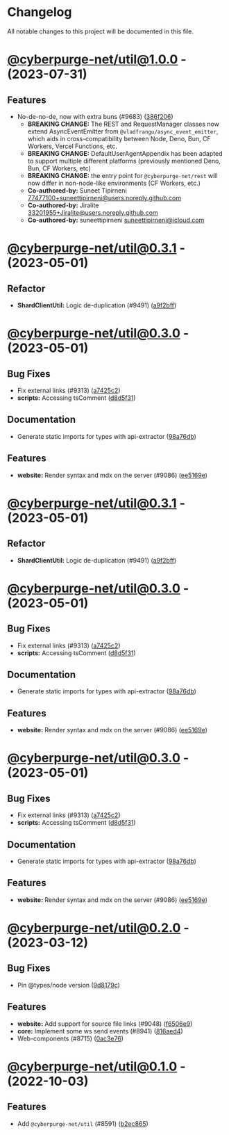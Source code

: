 # Changelog

All notable changes to this project will be documented in this file.

# [@cyberpurge-net/util@1.0.0](https://github.com/cyberpurge-net/discord.js/compare/@cyberpurge-net/util@0.3.1...@cyberpurge-net/util@1.0.0) - (2023-07-31)

## Features

- No-de-no-de, now with extra buns (#9683) ([386f206](https://github.com/cyberpurge-net/discord.js/commit/386f206caf74a04c426799af9796ca96dcb37056))
  - **BREAKING CHANGE:** The REST and RequestManager classes now extend AsyncEventEmitter
from `@vladfrangu/async_event_emitter`, which aids in cross-compatibility
between Node, Deno, Bun, CF Workers, Vercel Functions, etc.
  - **BREAKING CHANGE:** DefaultUserAgentAppendix has been adapted to support multiple
different platforms (previously mentioned Deno, Bun, CF Workers, etc)
  - **BREAKING CHANGE:** the entry point for `@cyberpurge-net/rest` will now differ
in non-node-like environments (CF Workers, etc.)
  - **Co-authored-by:** Suneet Tipirneni <77477100+suneettipirneni@users.noreply.github.com>
  - **Co-authored-by:** Jiralite <33201955+Jiralite@users.noreply.github.com>
  - **Co-authored-by:** suneettipirneni <suneettipirneni@icloud.com>

# [@cyberpurge-net/util@0.3.1](https://github.com/cyberpurge-net/discord.js/compare/@cyberpurge-net/util@0.3.0...@cyberpurge-net/util@0.3.1) - (2023-05-01)

## Refactor

- **ShardClientUtil:** Logic de-duplication (#9491) ([a9f2bff](https://github.com/cyberpurge-net/discord.js/commit/a9f2bff82a18c6a3afdee99e5830e1d7b4da65dc))

# [@cyberpurge-net/util@0.3.0](https://github.com/cyberpurge-net/discord.js/compare/@cyberpurge-net/util@0.2.0...@cyberpurge-net/util@0.3.0) - (2023-05-01)

## Bug Fixes

- Fix external links (#9313) ([a7425c2](https://github.com/cyberpurge-net/discord.js/commit/a7425c29c4f23f1b31f4c6a463107ca9eb7fd7e2))
- **scripts:** Accessing tsComment ([d8d5f31](https://github.com/cyberpurge-net/discord.js/commit/d8d5f31d3927fd1de62f1fa3a1a6e454243ad87b))

## Documentation

- Generate static imports for types with api-extractor ([98a76db](https://github.com/cyberpurge-net/discord.js/commit/98a76db482879f79d6bb2fb2e5fc65ac2c34e2d9))

## Features

- **website:** Render syntax and mdx on the server (#9086) ([ee5169e](https://github.com/cyberpurge-net/discord.js/commit/ee5169e0aadd7bbfcd752aae614ec0f69602b68b))

# [@cyberpurge-net/util@0.3.1](https://github.com/cyberpurge-net/discord.js/compare/@cyberpurge-net/util@0.3.0...@cyberpurge-net/util@0.3.1) - (2023-05-01)

## Refactor

- **ShardClientUtil:** Logic de-duplication (#9491) ([a9f2bff](https://github.com/cyberpurge-net/discord.js/commit/a9f2bff82a18c6a3afdee99e5830e1d7b4da65dc))

# [@cyberpurge-net/util@0.3.0](https://github.com/cyberpurge-net/discord.js/compare/@cyberpurge-net/util@0.2.0...@cyberpurge-net/util@0.3.0) - (2023-05-01)

## Bug Fixes

- Fix external links (#9313) ([a7425c2](https://github.com/cyberpurge-net/discord.js/commit/a7425c29c4f23f1b31f4c6a463107ca9eb7fd7e2))
- **scripts:** Accessing tsComment ([d8d5f31](https://github.com/cyberpurge-net/discord.js/commit/d8d5f31d3927fd1de62f1fa3a1a6e454243ad87b))

## Documentation

- Generate static imports for types with api-extractor ([98a76db](https://github.com/cyberpurge-net/discord.js/commit/98a76db482879f79d6bb2fb2e5fc65ac2c34e2d9))

## Features

- **website:** Render syntax and mdx on the server (#9086) ([ee5169e](https://github.com/cyberpurge-net/discord.js/commit/ee5169e0aadd7bbfcd752aae614ec0f69602b68b))

# [@cyberpurge-net/util@0.3.0](https://github.com/cyberpurge-net/discord.js/compare/@cyberpurge-net/util@0.2.0...@cyberpurge-net/util@0.3.0) - (2023-05-01)

## Bug Fixes

- Fix external links (#9313) ([a7425c2](https://github.com/cyberpurge-net/discord.js/commit/a7425c29c4f23f1b31f4c6a463107ca9eb7fd7e2))
- **scripts:** Accessing tsComment ([d8d5f31](https://github.com/cyberpurge-net/discord.js/commit/d8d5f31d3927fd1de62f1fa3a1a6e454243ad87b))

## Documentation

- Generate static imports for types with api-extractor ([98a76db](https://github.com/cyberpurge-net/discord.js/commit/98a76db482879f79d6bb2fb2e5fc65ac2c34e2d9))

## Features

- **website:** Render syntax and mdx on the server (#9086) ([ee5169e](https://github.com/cyberpurge-net/discord.js/commit/ee5169e0aadd7bbfcd752aae614ec0f69602b68b))

# [@cyberpurge-net/util@0.2.0](https://github.com/cyberpurge-net/discord.js/compare/@cyberpurge-net/util@0.1.0...@cyberpurge-net/util@0.2.0) - (2023-03-12)

## Bug Fixes

- Pin @types/node version ([9d8179c](https://github.com/cyberpurge-net/discord.js/commit/9d8179c6a78e1c7f9976f852804055964d5385d4))

## Features

- **website:** Add support for source file links (#9048) ([f6506e9](https://github.com/cyberpurge-net/discord.js/commit/f6506e99c496683ee0ab67db0726b105b929af38))
- **core:** Implement some ws send events (#8941) ([816aed4](https://github.com/cyberpurge-net/discord.js/commit/816aed478e3035060697092d52ad2b58106be0ee))
- Web-components (#8715) ([0ac3e76](https://github.com/cyberpurge-net/discord.js/commit/0ac3e766bd9dbdeb106483fa4bb085d74de346a2))

# [@cyberpurge-net/util@0.1.0](https://github.com/cyberpurge-net/discord.js/tree/@cyberpurge-net/util@0.1.0) - (2022-10-03)

## Features

- Add `@cyberpurge-net/util` (#8591) ([b2ec865](https://github.com/cyberpurge-net/discord.js/commit/b2ec865765bf94181473864a627fb63ea8173fd3))
